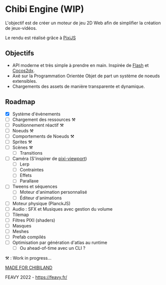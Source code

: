 # Chibi Engine (WIP)

L'objectif est de créer un moteur de jeu 2D Web afin de simplifier la création de jeux-vidéos.

Le rendu est réalisé grâce à [PixiJS](https://github.com/pixijs/pixijs)

## Objectifs
- API moderne et très simple à prendre en main. Inspirée de [Flash](https://help.adobe.com/fr_FR/FlashPlatform/reference/actionscript/3/package-detail.html) et [Cocos2dx](https://docs.cocos2d-x.org/api-ref/cplusplus/v4x/). 
- Axé sur la Programmation Orientée Objet de part un système de noeuds extensibles.
- Chargements des assets de manière transparente et dynamique.

## Roadmap

- [x] Système d'évènements
- [ ] Chargement des ressources ⚒️
- [ ] Positionnement réactif ⚒️
- [ ] Noeuds ⚒️
- [ ] Comportements de Noeuds ⚒️
- [ ] Sprites ⚒️
- [ ] Scènes ⚒️
    - [ ] Transitions
- [ ] Caméra (S'inspirer de [pixi-viewport](https://github.com/davidfig/pixi-viewport))
    - [ ] Lerp
    - [ ] Contraintes
    - [ ] Effets
    - [ ] Parallaxe
- [ ] Tweens et séquences
    - [ ] Moteur d'animation personnalisé
    - [ ] Éditeur d'animations
- [ ] Moteur physique (PlanckJS)
- [ ] Audio : SFX et Musiques avec gestion du volume
- [ ] Tilemap
- [ ] Filtres PIXI (shaders)
- [ ] Masques
- [ ] Meshes
- [ ] Prefab compilés
- [ ] Optimisation par génération d'atlas au runtime
    - [ ] Ou ahead-of-time avec un CLI ?

⚒️ : Work in progress...

[MADE FOR CHIBILAND](http://chibi.land/)

FEAVY 2022 - https://feavy.fr/